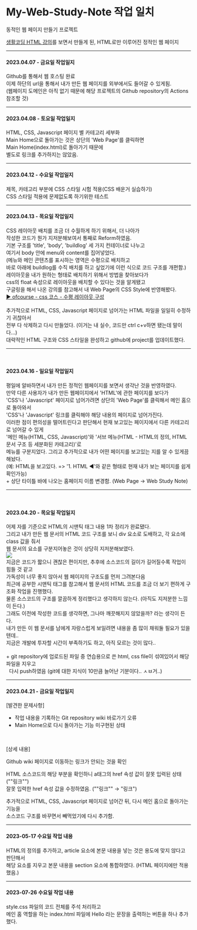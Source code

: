 # My-Web-Study-Note 작업 일치
동적인 웹 페이지 만들기 프로젝트

<p><a href="https://www.opentutorials.org/course/3084">생활코딩 HTML 강의</a>를 보면서 만들게 된, HTML로만 이루어진 정적인 웹 페이지</p>
<hr/>

<h4>2023.04.07 - 금요일 작업일지</h4>
<p>Github를 통해서 웹 호스팅 완료 <br/>
이제 하단의 url을 통해서 내가 만든 웹 페이지를 외부에서도 들어갈 수 있게됨.<br/>
(웹페이지 도메인은 아직 없기 때문에 해당 프로젝트의 Github repository의 Actions 참조할 것)
</p>
<hr/>
<h4>2023.04.08 - 토요일 작업일지</h4>
<p>HTML, CSS, Javascript 페이지 별 카테고리 세부화<br/>
Main Home으로 돌아가는 것은 상단의 'Web Page'를 클릭하면 
<br/>Main Home(index.html)로 돌아가기 때문에<br/>
별도로 링크를 추가하지는 않았음.
</p>
<hr/>

<h4>2023.04.12 - 수요일 작업일지</h4>
<p>
제목, 카테고리 부분에 CSS 스타일 시험 적용(CSS 배운거 실습하기)<br/>
CSS 스타일 적용에 문제없도록 하기위한 테스트
</p>
<hr/>

<h4>2023.04.13 - 목요일 작업일지</h4>
<p>
CSS 레이아웃 배치를 조금 더 수월하게 하기 위해서, 더 나아가<br/>
작성한 코드가 뭔가 지저분해보여서 통째로 Reform하였음.<br/>
기본 구조를 'title', 'body', 'buildlog' 세 가지 컨테이너로 나누고<br/>
여기서 body 안에 menu와 content를 집어넣었다. <br/>
(메뉴와 메인 콘텐츠를 표시하는 영역은 수평으로 배치하고 <br/>
바로 아래에 buildlog를 수직 배치를 하고 싶었기에 이런 식으로 코드 구조를 개편함.)<br/>
레이아웃을 내가 원하는 형태로 배치하기 위해서 방법을 찾아보다가 <br/>
css의 float 속성으로 레이아웃을 배치할 수 있다는 것을 알게됐고 <br/>
구글링을 해서 나온 강의를 참고해서 내 Web Page의 CSS Style에 반영해봤다. <br/>
<a href="https://ofcourse.kr/css-course/%EC%88%98%ED%8F%89-%EB%A0%88%EC%9D%B4%EC%95%84%EC%9B%83-%EA%B5%AC%EC%84%B1">▶ ofcourse - css 코스 - 수평 레이아웃 구성</a> <br/><br/>
추가적으로 HTML, CSS, Javascript 페이지로 넘어가는 HTML 파일을 일일히 수정하기 귀찮아서 <br/>
전부 다 삭제하고 다시 만들었다. (이거는 내 실수, 코드만 ctrl c+v하면 됐는데 말이다...) <br/>
대략적인 HTML 구조와 CSS 스타일을 완성하고 github에 project를 업데이트했다. </p>
<hr/>
<br/>
<h4>2023.04.16 - 일요일 작업일지</h4>
<p>
평일에 알바하면서 내가 만든 정적인 웹페이지를 보면서 생각난 것을 반영하였다.<br/>
만약 다른 사용자가 내가 만든 웹페이지에서 'HTML'에 관한 페이지를 보다가 <br/>
'CSS'나 'Javascript' 페이지로 넘어가려면 상단의 'Web Page'를 클릭해서 메인 홈으로 돌아와서<br/>
'CSS'나 'Javascript' 링크를 클릭해야 해당 내용의 페이지로 넘어가진다. <br/>
이러한 점이 편의성을 떨어트린다고 판단해서 현재 보고있는 페이지에서 다른 카테고리로 넘어갈 수 있게 <br/>
'메인 메뉴(HTML, CSS, Javascript)'와 '서브 메뉴(HTML - HTML의 정의, HTML 문서 구조 등 세분화된 카테고리)'로 <br/>
메뉴를 구분지었다. 그리고 추가적으로 내가 어떤 페이지를 보고있는 지를 알 수 있게끔 해놨다. <br/>
(예: HTML을 보고있다. => '1. HTML ◀'와 같은 형태로 현재 내가 보는 페이지를 쉽게 확인가능) <br/>
+ 상단 타이틀 바에 나오는 홈페이지 이름 변경함. (Web Page → Web Study Note)
</p>
<hr><br>
<h4>2023.04.20 - 목요일 작업일지</h4>
<p>
어제 자를 기준으로 HTML의 시맨틱 태그 내용 1차 정리가 완료됐다. <br/>
그리고 내가 만든 웹 문서의 HTML 코드 구조를 보니 div 요소로 도배하고, 각 요소에 class 값을 줘서 <br/>
웹 문서의 요소를 구분지어놓은 것이 상당히 지저분해보였다. <br/>
<img src="https://img1.daumcdn.net/thumb/R1280x0/?scode=mtistory2&fname=https%3A%2F%2Fblog.kakaocdn.net%2Fdn%2FRtOQO%2FbtsaVdhNlkZ%2FS5DXK5Kboqjfc1KGMwl7i0%2Fimg.png" />
<br/>
지금은 코드가 짧으니 괜찮은 편이지만, 추후에 소스코드의 길이가 길어질수록 작업이 힘들 것 같고 <br/>
가독성이 너무 좋지 않아서 웹 페이지의 구조도를 먼저 그려본다음<br/>
최근에 공부한 시맨틱 태그를 참고해서 웹 문서의 HTML 코드를 조금 더 보기 편하게 구조화 작업을 진행했다. <br/>
물론 소스코드의 구조를 깔끔하게 정리했다고 생각하지 않는다. (아직도 지저분한 느낌이 든다.) <br/>
그래도 이전에 작성한 코드를 생각하면, 그나마 깨끗해지지 않았을까? 라는 생각이 든다. <br/>
내가 만든 이 웹 문서를 남에게 자랑스럽게 보일려면 내용을 좀 많이 채워둘 필요가 있을텐데.. <br/>
지금은 개발에 투자할 시간이 부족하기도 하고, 아직 모르는 것이 많다.. <br/><br/>
+ git repository에 업로드된 파일 중 연습용으로 쓴 html, css file이 섞여있어서 해당 파일을 지우고 <br/>
&nbsp;&nbsp;다시 push하였음 (git에 대한 지식이 10만큼 늘어난 기분이다.. ㅅㅂ거..)
</p>
<hr/>
<h4>2023.04.21 - 금요일 작업일지</h4>
<div>
 <p>[발견한 문제사항]</p>
 <ul>
 <li>작업 내용을 기록하는 Git repository wiki 바로가기 오류</li>
 <li>Main Home으로 다시 돌아가는 기능 미구현된 상태</li>
 </ul>
</div>
<br/>
<p>[상세 내용]</p>
<p>Github wiki 페이지로 이동하는 링크가 안되는 것을 확인</p>
<p>
HTML 소스코드의 해당 부분을 확인하니 a태그의 href 속성 값이 잘못 입력된 상태 (""링크"") <br/>
잘못 입력한 href 속성 값을 수정하였음. (""링크"" → "링크")
</p>
<p>
추가적으로 HTML, CSS, Javascript 페이지로 넘어간 뒤, 다시 메인 홈으로 돌아가는 기능을 <br/>
소스코드 구조를 바꾸면서 빼먹었기에 다시 추가함. 
</p>
<hr/>
<h4>2023-05-17 수요일 작업 내용</h4>
<p>
HTML의 정의를 추가하고, article 요소에 본문 내용을 넣는 것은 용도에 맞지 않다고 판단해서 <br/>
해당 요소를 지우고 본문 내용을 section 요소에 통합하였다. (HTML 페이지에만 적용했음.)
</p>
<hr/>
<h4>2023-07-26 수요일 작업 내용</h4>
<p>
  style.css 파일의 코드 전체를 주석 처리하고 <br/>
  메인 홈 역할을 하는 index.html 파일에 Hello 라는 문장을 출력하는 버튼을 하나 추가했다.
</p>


